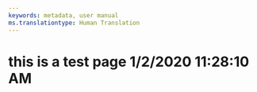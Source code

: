 ```yaml
---
keywords: metadata, user manual
ms.translationtype: Human Translation
---
```

# this is a test page 1/2/2020 11:28:10 AM
